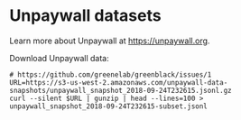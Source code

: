 # Unpaywall datasets

Learn more about Unpaywall at https://unpaywall.org.

Download Unpaywall data:

```
# https://github.com/greenelab/greenblack/issues/1
URL=https://s3-us-west-2.amazonaws.com/unpaywall-data-snapshots/unpaywall_snapshot_2018-09-24T232615.jsonl.gz
curl --silent $URL | gunzip | head --lines=100 > unpaywall_snapshot_2018-09-24T232615-subset.jsonl
```
